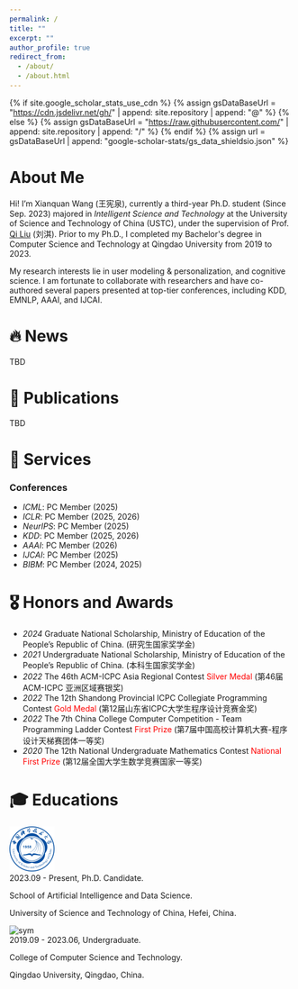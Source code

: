 ```yaml
---
permalink: /
title: ""
excerpt: ""
author_profile: true
redirect_from: 
  - /about/
  - /about.html
---
```


{% if site.google_scholar_stats_use_cdn %}
{% assign gsDataBaseUrl = "https://cdn.jsdelivr.net/gh/" | append: site.repository | append: "@" %}
{% else %}
{% assign gsDataBaseUrl = "https://raw.githubusercontent.com/" | append: site.repository | append: "/" %}
{% endif %}
{% assign url = gsDataBaseUrl | append: "google-scholar-stats/gs_data_shieldsio.json" %}

# About Me

<span class='anchor' id='about-me'></span>

Hi! I’m Xianquan Wang (王宪泉), currently a third-year Ph.D. student (Since Sep. 2023) majored in *Intelligent Science and Technology* at the University of Science and Technology of China (USTC), under the supervision of Prof. [Qi Liu](http://staff.ustc.edu.cn/~qiliuql/) (刘淇). Prior to my Ph.D., I completed my Bachelor's degree in Computer Science and Technology at Qingdao University from 2019 to 2023.

My research interests lie in user modeling & personalization, and cognitive science. I am fortunate to collaborate with researchers and have co-authored several papers presented at top-tier conferences, including KDD, EMNLP, AAAI, and IJCAI.



# 🔥 News
TBD


<!-- - *2024.06.08*: &nbsp;🎉🎉 One paper has been accepted by T-PAMI 2024. Congrats to all! -->
<!-- - *2024.05.2*: &nbsp;🎉🎉 Three papers have been accepted by ICML 2024 (One is Spotlight). Congrats to all! -->
<!-- - *2022.02*: &nbsp;🎉🎉 Lorem ipsum dolor sit amet, consectetur adipiscing elit. Vivamus ornare aliquet ipsum, ac tempus justo dapibus sit amet.  -->

# 📝 Publications 

TBD

<!--
- [One Image is Worth a Thousand Words: A Usability Preservable Text-Image Collaborative Erasing Framework for Diffusion Models](https://arxiv.org/pdf/2505.11131). Feiran Li, Qianqian Xu, **Shilong Bao**, Zhiyong Yang, Xiaochun Cao, Qingming Huang. International Conference on Machine Learning (ICML), 2025. \|[\[Code\]](https://github.com/Ferry-Li/Co-Erasing)\|

- [MixBridge: Heterogeneous Image-to-Image Backdoor Attack through Mixture of Schrödinger Bridges](https://arxiv.org/pdf/2505.08809?). Shixi Qin, Zhiyong Yang, **Shilong Bao**, Shi Wang, Qianqian Xu, Qingming Huang. International Conference on Machine Learning (ICML), 2025. \|[\[Code\]](https://github.com/qsx830/MixBridge)\|

- [OpenworldAUC: Towards Unified Evaluation and Optimization for Open-world Prompt Tuning](https://arxiv.org/pdf/2505.05180). Cong Hua, Qianqian Xu, Zhiyong Yang, Zitai Wang, **Shilong Bao**, Qingming Huang. International Conference on Machine Learning (ICML), 2025. \|[\[Code\]](https://github.com/huacong/OpenworldAUC)\|

- [AUCPro: AUC-Oriented Provable Robustness Learning](https://ieeexplore.ieee.org/document/10904855). **Shilong Bao**, Qianqian Xu, Zhiyong Yang, Yuan He, Xiaochun Cao, and Qingming Huang. IEEE Transactions on Pattern Analysis and Machine Intelligence (**T-PAMI**), 2025. \|[\[Code\]](https://github.com/statusrank/AUCPro)\|

- [Bidirectional Logits Tree: Pursuing Granularity Reconcilement in Fine-Grained Classification](https://arxiv.org/abs/2412.12782). Zhiguang Lu, Qianqian Xu, **Shilong Bao**, and Zhiyong Yang and Qingming Huang. AAAI Conference on Artificial Intelligence (AAAI), 2025. \|[\[Code\]](https://github.com/ZhiguangLuu/BiLT)\|

- [AUCSeg: AUC-oriented Pixel-level Long-tail Semantic Segmentation](https://arxiv.org/abs/2409.20398). Boyu Han, Qianqian Xu, Zhiyong Yang, **Shilong Bao**, Peisong Wen, Yangbangyan Jiang and Qingming Huang. Advances in Neural Information Processing Systems (**NeurIPS**), 2024. \|[\[Code\]](https://github.com/boyuh/AUCSeg)\|

- [Improved Diversity-Promoting Collaborative Metric Learning for Recommendation](https://ieeexplore.ieee.org/abstract/document/10553349). **Shilong Bao**, Qianqian Xu, Zhiyong Yang, Yuan He, Xiaochun Cao, and Qingming Huang. IEEE Transactions on Pattern Analysis and Machine Intelligence (**T-PAMI**), 46(12): 9004-9022, Jun. 2024. \|[\[Code\]](https://)\|

- [ReconBoost: Boosting Can Achieve Modality Reconcilement](https://arxiv.org/abs/2405.09321). Cong Hua, Qianqian Xu, **Shilong Bao**, Zhiyong Yang and Qingming Huang. International Conference on Machine Learning (**ICML**), 2024 \| [\[Code\]](https://github.com/huacong/ReconBoost) \|

- [Harnessing Hierarchical Label Distribution Variations in Test Agnostic Long-tail Recognition](https://arxiv.org/pdf/2405.07780). Zhiyong Yang, Qianqian Xu, Zitai Wang, Sicong Li, Boyu Han, **Shilong Bao**, Xiaochun Cao and Qingming Huang. International Conference on Machine Learning (**ICML**), 2024 \| [\[Code\]](https://github.com/scongl/DirMixE) \|

- [Revisiting AUC-oriented Adversarial Training with Loss-Agnostic Perturbations](https://ieeexplore.ieee.org/abstract/document/10214340). Zhiyong Yang, Qianqian Xu, Wenzheng Hou, **Shilong Bao**, Yuan He, Xiaochun Cao and Qingming Huang. IEEE Transactions on Pattern Analysis and Machine Intelligence (**T-PAMI**), 2023. \| [\[Code\]](https://github.com/statusrank/AUC-Oriented-Adversarial-Training) \|

- [AUC-Oriented Domain Adaptation: From Theory to Algorithm](https://ieeexplore.ieee.org/abstract/document/10214222). Zhiyong Yang, Qianqian Xu, **Shilong Bao**, Peisong Wen, Yuan He, Xiaochun Cao and Qingming Huang. IEEE Transactions on Pattern Analysis and Machine Intelligence (**T-PAMI**), 2023. \| [\[Code\]](https://github.com/statusrank/AUC-Oriented-Domain-Adaptation) \|

- [Asymptotically Unbiased Instance-wise Regularized Partial AUC Optimization: Theory and Algorithm](https://arxiv.org/pdf/2210.03967.pdf). Huiyang Shao, Qianqian Xu, Zhiyong Yang, **Shilong Bao** and Qingming Huang. Advances in Neural Information Processing Systems (NeurIPS), 38667–38679, 2022. \| [\[Code\]](https://github.com/Shaocr/PAUCI) \|

- [Optimizing Two-way Partial AUC with an End-to-end Framework](https://arxiv.org/abs/2206.11655). Zhiyong Yang, Qianqian Xu, **Shilong Bao**, Yuan He, Xiaochun Cao and Qingming Huang. IEEE Transactions on Pattern Analysis and Machine Intelligence (**T-PAMI**), 10228-10246, 2022. \| [\[Code\]](https://github.com/statusrank/XCurve) \|

- [AdAUC: End-to-end Adversarial AUC Optimization Against Long-tail Problems](https://arxiv.org/abs/2206.12169). Wenzheng Hou, Qianqian Xu, Zhiyong Yang, **Shilong Bao**, Yuan He and Qingming Huang. International Conference on Machine Learning (**ICML**), 8903–8925, 2022. \| [\[Code\]](https://github.com/statusrank/AUC-Oriented-Adversarial-Training) \|

- [Rethinking Collaborative Metric Learning: Toward an Efficient Alternative without Negative Sampling](https://arxiv.org/abs/2206.11549). **Shilong Bao**, Qianqian Xu, Zhiyong Yang, Xiaochun Cao and Qingming Huang. IEEE Transactions on Pattern Analysis and Machine Intelligence (**T-PAMI**), 45(1): 1017-1035, Jan. 2023. \|[\[Code\]](https://github.com/statusrank/SFCML)\|

- [Learning with Multiclass AUC: Theory and Algorithms](https://arxiv.org/pdf/2107.13171.pdf). Zhiyong Yang, Qianqian Xu, **Shilong Bao**, Xiaochun Cao and Qingming Huang. IEEE Transactions on Pattern Analysis and Machine Intelligence (**T-PAMI**),  7747–7763, 2021. \| [\[Code\]](https://github.com/joshuaas/Learning-with-Multiclass-AUC-Theory-and-Algorithms) \|

- [Collaborative Preference Embedding against Sparse Labels](http://www.jdl.link/doc/2011/20191229_ACMM-Collaborative%20Preference%20Embedding%20against%20Sparse%20Labels.pdf). **Shilong Bao**, Qianqian Xu, Ke Ma, Zhiyong Yang, Xiaochun Cao and Qingming Huang. ACM International Conference on Multimedia (**ACM-MM**), 2079–2087, 2019. \| [\[Code\]](https://github.com/statusrank/CPE)\|
!-->

# 📖 Services

### Conferences
 - *ICML*: PC Member (2025)
 - *ICLR*: PC Member (2025, 2026)
 - *NeurIPS*: PC Member (2025)
 - *KDD*: PC Member (2025, 2026)
 - *AAAI*: PC Member (2026)
 - *IJCAI*: PC Member (2025)
 - *BIBM*: PC Member (2024, 2025)

# 🎖 Honors and Awards
- *2024* Graduate National Scholarship, Ministry of Education of the People’s Republic of China. (研究生国家奖学金)
- *2021* Undergraduate National Scholarship, Ministry of Education of the People’s Republic of China. (本科生国家奖学金)
- *2022* The 46th ACM-ICPC Asia Regional Contest <font color='red'> Silver Medal </font> (第46届ACM-ICPC 亚洲区域赛银奖)
- *2022* The 12th Shandong Provincial ICPC Collegiate Programming Contest <font color='red'> Gold Medal </font> (第12届山东省ICPC大学生程序设计竞赛金奖)
- *2022* The 7th China College Computer Competition - Team Programming Ladder Contest <font color='red'> First Prize </font> (第7届中国高校计算机大赛-程序设计天梯赛团体一等奖)
- *2020* The 12th National Undergraduate Mathematics Contest <font color='red'> National First Prize </font> (第12届全国大学生数学竞赛国家一等奖)




# 🎓 Educations

<div class='school-box'>
<div><img src='images/ustc.png' alt="sym" width="80"></div>
<div class='school-box-text' markdown="1">
2023.09 - Present, Ph.D. Candidate.

School of Artificial Intelligence and Data Science.
  
University of Science and Technology of China, Hefei, China.
    
</div>
</div>

<div class='school-box'>
<div><img src='images/qdu.png' alt="sym" width="80"></div>
<div class='school-box-text' markdown="1">
2019.09 - 2023.06, Undergraduate.

College of Computer Science and Technology.

Qingdao University, Qingdao, China.
</div>
</div>
